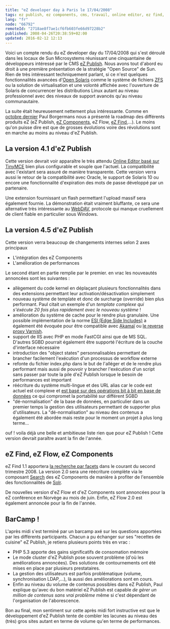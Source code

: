 ```yaml
---
title: "eZ developer day à Paris le 17/04/2008"
tags: ez publish, ez components, cms, travail, online editor, ez find, linux, logiciels libres, php, web
lang: "fr"
node: "66792"
remoteId: "2718ae8f7ae1cf6fb603fe66d97228b2"
published: 2008-04-26T20:38:59+02:00
updated: 2016-02-12 12:13
---
```


Voici un compte rendu du eZ developer day du 17/04/2008 qui s'est déroulé dans
les locaux de Sun Microsystems réunissant une cinquantaine de développeurs
intéressé par le CMS [eZ Publish](/tag/ez-publish). Nous avons tout d'abord eu
droit à une première présentation de la stratégie &quot;Open Source&quot; de
Sun. Rien de très intéressant techniquement parlant, si ce n'est quelques
fonctionnalités avancées d'[Open Solaris](http://opensolaris.org/os/) comme le
système de fichiers [ZFS](http://opensolaris.org/os/community/zfs/) ou la
solution de virtualisation et une volonté affichée avec l'ouverture de Solaris
de concurrencer les distributions Linux autant au niveau professionnel avec des
niveaux de support avancés qu'au niveau communautaire.


La suite était heureusement nettement plus intéressante. Comme en [octobre
dernier](/post/ez-publish-developer-day-a-paris-le-31-10-2007) Paul Borgermans
nous a présenté la roadmap des différents produits eZ (eZ Publish, [eZ
Components](/tag/ez-components), eZ Flow, [eZ Find](/tag/ez-find),…). Le
moins qu'on puisse dire est que de grosses évolutions voire des révolutions sont
en marche au moins au niveau d'eZ Publish.


## La version 4.1 d'eZ Publish


Cette version devrait voir apparaître le très attendu [Online Editor basé sur
TinyMCE](/post/the-new-online-editor-for-ez-publish-beta) bien plus configurable
et souple que l'actuel. La compatibilité avec l'existant sera assuré de manière
transparente. Cette version verra aussi le retour de la compatibilité avec
Oracle, le support de Solaris 10 ou encore une fonctionnalité d'expiration des
mots de passe développé par un partenaire.

Une extension fournissant un flash permettant l'upload massif sera également
fournie. La démonstration était vraiment bluffante, ce sera une alternative très
intéressante au [WebDAV](http://fr.wikipedia.org/wiki/Webdav), protocole qui
manque cruellement de client fiable en particulier sous Windows.


## La version 4.5 d'eZ Publish


Cette version verra beaucoup de changements internes selon 2 axes principaux

* L'intégration des eZ Components
* L'amélioration de performances


Le second étant en partie remplie par le premier. en vrac les nouveautés
annoncées sont les suivantes&nbsp;:

* allègement du code kernel en déplaçant plusieurs fonctionnalités dans des extensions permettant leur activation/désactivation simplement
* nouveau système de template et donc de surcharge (override) bien plus performant. Paul citait un exemple d'un *template complexe qui s'éxécute 20 fois plus rapidement avec le nouveau système*&nbsp;!
* amélioration du système de cache pour le rendre plus granulaire. Une possible implémentation de la norme [ESI (Edge Side Includes)](http://en.wikipedia.org/wiki/Edge_Side_Includes) a également été évoquée pour être compatible avec [Akamaï](http://www.akamai.com/html/support/esi.html) ou [le reverse proxy Varnish](http://varnish.projects.linpro.no/).
* support de IIS avec PHP en mode FastCGI ainsi que de MS SQL. D'autres SGBD pourrait également être supporté l'écriture de la couche d'interface nécessaire
* introduction des &quot;object states&quot; personnalisables permettant de brancher facilement l'exécution d'un processus de workflow externe
* refonte du fichier index.php dans le but de l'alléger et de le rendre plus performant mais aussi de pouvoir y brancher l'exécution d'un script sans passer par toute la pile d'eZ Publish lorsque le besoin de performances est important
* réécriture du système multi-lingue et des URL alias car le code est actuel est complexe et [est basé sur des opérations bit à bit en base de données](http://ez.no/doc/ez_publish/technical_manual/4_0/features/multi_language/the_bit_field_algorithm) ce qui compromet la portabilité sur différent SGBD
* &quot;dé-normalisation&quot; de la base de données, en particulier dans un premier temps la gestion des utilisateurs permettant de supporter plus d'utilisateurs. La &quot;dé-normalisation&quot; au niveau des contenus a également été abordée mais reste pour le moment un projet à plus long terme…

ouf&nbsp;! voila déjà une belle et ambitieuse liste rien que pour eZ Publish&nbsp;! Cette
version devrait paraître avant la fin de l'année.


## eZ Find, eZ Flow, eZ Components

eZ Find 1.1 apportera [la recherche par
facets](http://en.wikipedia.org/wiki/Faceted_classification) dans le courant du
second trimestre 2008. La version 2.0 sera une réécriture complète via le
composant [Search](http://svn.ez.no/svn/ezcomponents/trunk/Search/) des eZ
Components de manière à profiter de l'ensemble des fonctionnalités de
[Solr](http://lucene.apache.org/solr/).


De nouvelles version d'eZ Flow et d'eZ Components sont annoncées pour la eZ
conférence en Norvège au mois de juin. Enfin, eZ Flow 2.0 est également annoncée
pour la fin de l'année.

## BarCamp !

L'après midi s'est terminé par un barcamp axé sur les questions apportées par
les différents participants. Chacun a pu échanger sur ses &quot;recettes de
cuisine&quot; eZ Publish, je retiens plusieurs points très en vrac :

* PHP 5.3 apporte des gains significatifs de consomation mémoire
* Le mode cluster d'eZ Publish pose souvent problème (d'où les améliorations annoncées). Des solutions de contournements ont été mises en place par plusieurs prestataires.
* La gestion des utilisateurs est parfois problématique (volume, synchronisation LDAP,…), là aussi des améliorations sont en cours.
* Enfin au niveau du volume de contenus possibles dans eZ Publish, Paul explique qu'avec du bon matériel eZ Publish est capable *de gèrer un million de contenus sans vrai problème* même si c'est dépendant de l'organisation de l'aborescence.

Bon au final, mon sentiment sur cette après midi fort instructive est que le développement d'eZ Publish tente de combler les lacunes au niveau des (très) gros sites autant en terme de volume qu'en terme de performances.
